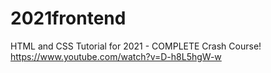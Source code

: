 # 2021frontend
HTML and CSS Tutorial for 2021 - COMPLETE Crash Course!<br>
https://www.youtube.com/watch?v=D-h8L5hgW-w
